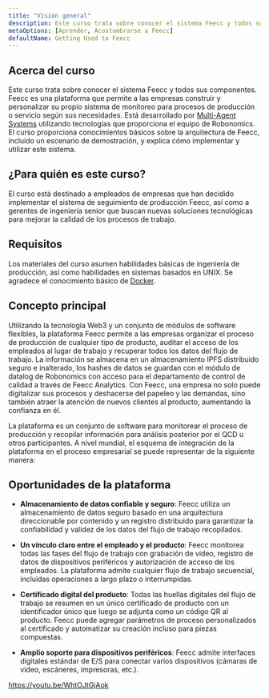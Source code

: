 ```yaml
---
title: "Visión general"
description: Este curso trata sobre conocer el sistema Feecc y todos sus componentes.
metaOptions: [Aprender, Acostumbrarse a Feecc]
defaultName: Getting Used to Feecc
---
```


## Acerca del curso

Este curso trata sobre conocer el sistema Feecc y todos sus componentes. Feecc es una plataforma que permite a las empresas construir y personalizar su propio sistema de monitoreo para procesos de producción o servicio según sus necesidades. Está desarrollado por [Multi-Agent Systems](http://multi-agent.io/) utilizando tecnologías que proporciona el equipo de Robonomics. El curso proporciona conocimientos básicos sobre la arquitectura de Feecc, incluido un escenario de demostración, y explica cómo implementar y utilizar este sistema. 

## ¿Para quién es este curso?

El curso está destinado a empleados de empresas que han decidido implementar el sistema de seguimiento de producción Feecc, así como a gerentes de ingeniería senior que buscan nuevas soluciones tecnológicas para mejorar la calidad de los procesos de trabajo.

## Requisitos

Los materiales del curso asumen habilidades básicas de ingeniería de producción, así como habilidades en sistemas basados en UNIX. Se agradece el conocimiento básico de [Docker](https://www.docker.com/).

## Concepto principal

Utilizando la tecnología Web3 y un conjunto de módulos de software flexibles, la plataforma Feecc permite a las empresas organizar el proceso de producción de cualquier tipo de producto, auditar el acceso de los empleados al lugar de trabajo y recuperar todos los datos del flujo de trabajo. La información se almacena en un almacenamiento IPFS distribuido seguro e inalterado, los hashes de datos se guardan con el módulo de datalog de Robonomics con acceso para el departamento de control de calidad a través de Feecc Analytics. Con Feecc, una empresa no solo puede digitalizar sus procesos y deshacerse del papeleo y las demandas, sino también atraer la atención de nuevos clientes al producto, aumentando la confianza en él.

La plataforma es un conjunto de software para monitorear el proceso de producción y recopilar información para análisis posterior por el QCD u otros participantes. A nivel mundial, el esquema de integración de la plataforma en el proceso empresarial se puede representar de la siguiente manera:

<LessonImages src="feecc-course/feecc-scheme.jpg" alt="A scheme of Feecc integration into the business process"/>

## Oportunidades de la plataforma

- **Almacenamiento de datos confiable y seguro**: Feecc utiliza un almacenamiento de datos seguro basado en una arquitectura direccionable por contenido y un registro distribuido para garantizar la confiabilidad y validez de los datos del flujo de trabajo recopilados.

- **Un vínculo claro entre el empleado y el producto**: Feecc monitorea todas las fases del flujo de trabajo con grabación de video, registro de datos de dispositivos periféricos y autorización de acceso de los empleados. La plataforma admite cualquier flujo de trabajo secuencial, incluidas operaciones a largo plazo o interrumpidas.

- **Certificado digital del producto**: Todas las huellas digitales del flujo de trabajo se resumen en un único certificado de producto con un identificador único que luego se adjunta como un código QR al producto. Feecc puede agregar parámetros de proceso personalizados al certificado y automatizar su creación incluso para piezas compuestas.

- **Amplio soporte para dispositivos periféricos**: Feecc admite interfaces digitales estándar de E/S para conectar varios dispositivos (cámaras de video, escáneres, impresoras, etc.).

https://youtu.be/WhtOJtGjAok